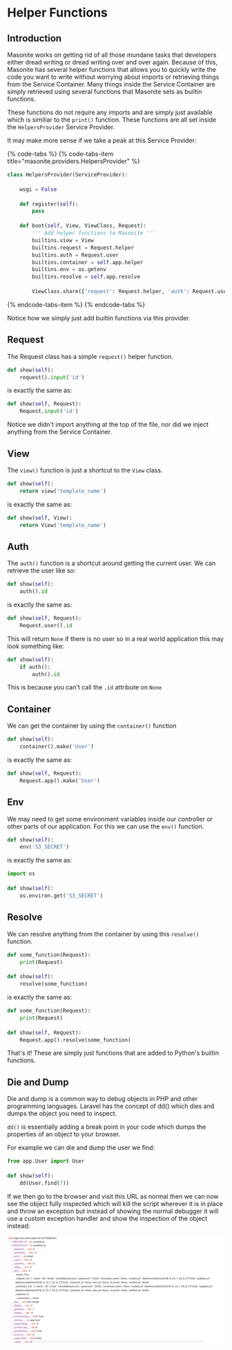 # Helper Functions

## Introduction

Masonite works on getting rid of all those mundane tasks that developers either dread writing or dread writing over and over again. Because of this, Masonite has several helper functions that allows you to quickly write the code you want to write without worrying about imports or retrieving things from the Service Container. Many things inside the Service Container are simply retrieved using several functions that Masonite sets as builtin functions.

These functions do not require any imports and are simply just available which is similiar to the `print()` function. These functions are all set inside the `HelpersProvider` Service Provider.

It may make more sense if we take a peak at this Service Provider:

{% code-tabs %}
{% code-tabs-item title="masonite.providers.HelpersProvider" %}
```python
class HelpersProvider(ServiceProvider):

    wsgi = False

    def register(self):
        pass

    def boot(self, View, ViewClass, Request):
        ''' Add helper functions to Masonite '''
        builtins.view = View
        builtins.request = Request.helper
        builtins.auth = Request.user
        builtins.container = self.app.helper
        builtins.env = os.getenv
        builtins.resolve = self.app.resolve

        ViewClass.share({'request': Request.helper, 'auth': Request.user})
```
{% endcode-tabs-item %}
{% endcode-tabs %}

Notice how we simply just add builtin functions via this provider.

## Request

The Request class has a simple `request()` helper function.

```python
def show(self):
    request().input('id')
```

is exactly the same as:

```python
def show(self, Request):
    Request.input('id')
```

Notice we didn't import anything at the top of the file, nor did we inject anything from the Service Container.

## View

The `view()` function is just a shortcut to the `View` class.

```python
def show(self):
    return view('template_name')
```

is exactly the same as:

```python
def show(self, View):
    return View('template_name')
```

## Auth

The `auth()` function is a shortcut around getting the current user. We can retrieve the user like so:

```python
def show(self):
    auth().id
```

is exactly the same as:

```python
def show(self, Request):
    Request.user().id
```

This will return `None` if there is no user so in a real world application this may look something like:

```python
def show(self):
    if auth():
        auth().id
```

This is because you can't call the `.id` attribute on `None`

## Container

We can get the container by using the `container()` function

```python
def show(self):
    container().make('User')
```

is exactly the same as:

```python
def show(self, Request):
    Request.app().make('User')
```

## Env

We may need to get some environment variables inside our controller or other parts of our application. For this we can use the `env()` function.

```python
def show(self):
    env('S3_SECRET')
```

is exactly the same as:

```python
import os

def show(self):
    os.environ.get('S3_SECRET')
```

## Resolve

We can resolve anything from the container by using this `resolve()` function.

```python
def some_function(Request):
    print(Request)

def show(self):
    resolve(some_function)
```

is exactly the same as:

```python
def some_function(Request):
    print(Request)

def show(self, Request):
    Request.app().resolve(some_function)
```

That's it! These are simply just functions that are added to Python's builtin functions.

## Die and Dump

Die and dump is a common way to debug objects in PHP and other programming languages. Laravel has the concept of dd\(\) which dies and dumps the object you need to inspect.

`dd()` is essentially adding a break point in your code which dumps the properties of an object to your browser.

For example we can die and dump the user we find:

```python
from app.User import User

def show(self):
    dd(User.find(7))
```

If we then go to the browser and visit this URL as normal then we can now see the object fully inspected which will kill the script wherever it is in place and throw an exception but instead of showing the normal debugger it will use a custom exception handler and show the inspection of the object instead:

![](../.gitbook/assets/screen-shot-2018-10-31-at-4.56.30-pm.png)



